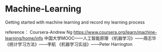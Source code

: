 # Machine-Learning
Getting started with machine learning and record my learning process

reference：
Coursera-Andrew Ng https://www.coursera.org/learn/machine-learning/home/info
中国大学MOOC——人工智能原理
《机器学习》——周志华
《统计学习方法》——李航
《机器学习实战》——Peter Harrington

